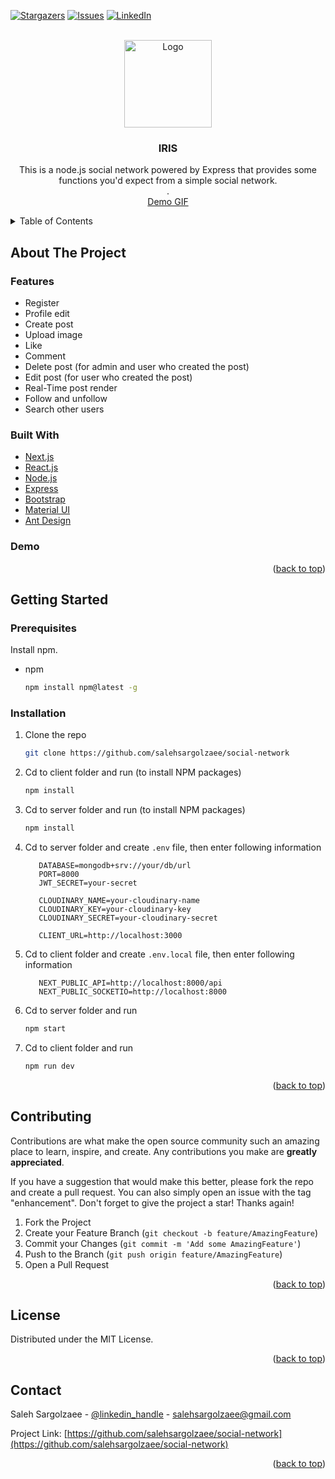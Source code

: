 [![Stargazers][stars-shield]](https://github.com/salehsargolzaee/social-network/stargazers)
[![Issues][issues-shield]](https://github.com/salehsargolzaee/social-network/issues)
[![LinkedIn][linkedin-shield]][linkedin-url]



<!-- PROJECT LOGO -->
<br />
<div align="center">
  <a href="https://github.com/salehsargolzaee/social-network">
    <img src="https://res.cloudinary.com/salehsrz/image/upload/v1640544385/logo_xuznxs.png" alt="Logo" width="140" height="140">
  </a>

<h3  align="center">IRIS</h3>

  <p align="center">
    This is a node.js social network powered by Express that provides some functions you'd expect from a simple social network.
     <br />
      .
     <br />
    <a href="#demo">Demo GIF</a>
  </p>
</div>



<!-- TABLE OF CONTENTS -->
<details>
  <summary>Table of Contents</summary>
  <ol>
    <li>
      <a href="#about-the-project">About The Project</a>
      <ul>
        <li><a href="#features">Features</a></li>
        <li><a href="#built-with">Built With</a></li>
        <li><a href="#demo">Demo</a></li>
      </ul>
    </li>
    <li>
      <a href="#getting-started">Getting Started</a>
      <ul>
        <li><a href="#prerequisites">Prerequisites</a></li>
        <li><a href="#installation">Installation</a></li>
      </ul>
    </li>
    <li><a href="#contributing">Contributing</a></li>
    <li><a href="#license">License</a></li>
    <li><a href="#contact">Contact</a></li>
  </ol>
</details>



<!-- ABOUT THE PROJECT -->
## About The Project

### Features

* Register
* Profile edit
* Create post
* Upload image
* Like 
* Comment
* Delete post (for admin and user who created the post)
* Edit post (for user who created the post)
* Real-Time post render
* Follow and unfollow
* Search other users



### Built With

* [Next.js](https://nextjs.org/)
* [React.js](https://reactjs.org/)
* [Node.js](https://nodejs.org/en/)
* [Express](https://expressjs.com/)
* [Bootstrap](https://getbootstrap.com)
* [Material UI](https://mui.com/)
* [Ant Design](https://ant.design/)

### Demo

<p align="right">(<a href="#top">back to top</a>)</p>



<!-- GETTING STARTED -->
## Getting Started

### Prerequisites

Install npm.
* npm
  ```sh
  npm install npm@latest -g
  ```

### Installation

1. Clone the repo
   ```sh
   git clone https://github.com/salehsargolzaee/social-network
   ```
2. Cd to client folder and run (to install NPM packages)
   ```sh
   npm install
   ```
3. Cd to server folder and run (to install NPM packages)
   ```sh
   npm install
   ```
4. Cd to server folder and create `.env` file, then enter following information
   ```
      DATABASE=mongodb+srv://your/db/url
      PORT=8000
      JWT_SECRET=your-secret

      CLOUDINARY_NAME=your-cloudinary-name
      CLOUDINARY_KEY=your-cloudinary-key
      CLOUDINARY_SECRET=your-cloudinary-secret

      CLIENT_URL=http://localhost:3000
   ```
5. Cd to client folder and create `.env.local` file, then enter following information
   ```
      NEXT_PUBLIC_API=http://localhost:8000/api
      NEXT_PUBLIC_SOCKETIO=http://localhost:8000
   ```
6. Cd to server folder and run
     ```sh
   npm start
   ```
7. Cd to client folder and run
   ```sh
   npm run dev
   ```

<p align="right">(<a href="#top">back to top</a>)</p>



<!-- CONTRIBUTING -->
## Contributing

Contributions are what make the open source community such an amazing place to learn, inspire, and create. Any contributions you make are **greatly appreciated**.

If you have a suggestion that would make this better, please fork the repo and create a pull request. You can also simply open an issue with the tag "enhancement".
Don't forget to give the project a star! Thanks again!

1. Fork the Project
2. Create your Feature Branch (`git checkout -b feature/AmazingFeature`)
3. Commit your Changes (`git commit -m 'Add some AmazingFeature'`)
4. Push to the Branch (`git push origin feature/AmazingFeature`)
5. Open a Pull Request

<p align="right">(<a href="#top">back to top</a>)</p>



<!-- LICENSE -->
## License

Distributed under the MIT License.

<p align="right">(<a href="#top">back to top</a>)</p>



<!-- CONTACT -->
## Contact

Saleh Sargolzaee - [@linkedin_handle](https://linkedin.com/in/saleh-sargolzaee-819ba119a) - salehsargolzaee@gmail.com

Project Link: [https://github.com/salehsargolzaee/social-network](https://github.com/salehsargolzaee/social-network)

<p align="right">(<a href="#top">back to top</a>)</p>




<!-- MARKDOWN LINKS & IMAGES -->
[stars-shield]: https://img.shields.io/github/stars/salehsargolzaee/social-network.svg?style=for-the-badge
[stars-url]: https://github.com/salehsargolzaee/social-network/stargazers
[issues-shield]: https://img.shields.io/github/issues/salehsargolzaee/social-network.svg?style=for-the-badge
[issues-url]: https://github.com/salehsargolzaee/social-network/issues
[linkedin-shield]: https://img.shields.io/badge/-LinkedIn-black.svg?style=for-the-badge&logo=linkedin&colorB=555
[linkedin-url]: https://linkedin.com/in/saleh-sargolzaee-819ba119a
[product-screenshot]: images/screenshot.png
